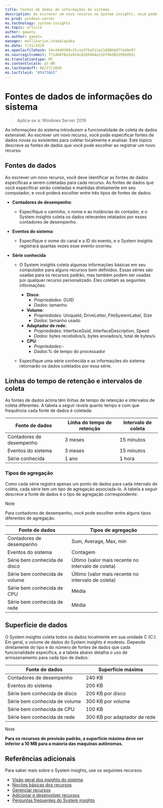 ```yaml
---
title: Fontes de dados de informações do sistema
description: Ao escrever um novo recurso no System insights, você pode especificar fontes de dados novas ou existentes para coletar localmente e analisar. Este tópico descreve as fontes de dados que você pode escolher ao registrar um novo recurso.
ms.prod: windows-server
ms.technology: system-insights
ms.topic: article
author: gawatu
ms.author: gawatu
manager: mallikarjun.chadalapaka
ms.date: 7/31/2018
ms.openlocfilehash: 5dc44d9309c25ca1475e512a11d9868d7fa49e97
ms.sourcegitcommit: 771db070a3a924c8265944e21bf9bd85350dd93c
ms.translationtype: MT
ms.contentlocale: pt-BR
ms.lasthandoff: 06/27/2020
ms.locfileid: "85473663"
---
```

# <a name="system-insights-data-sources"></a>Fontes de dados de informações do sistema

>Aplica-se a: Windows Server 2019

As informações do sistema introduzem a funcionalidade de coleta de dados extensível. Ao escrever um novo recurso, você pode especificar fontes de dados novas ou existentes para coletar localmente e analisar. Este tópico descreve as fontes de dados que você pode escolher ao registrar um novo recurso.

## <a name="data-sources"></a>Fontes de dados
Ao escrever um novo recurso, você deve identificar as fontes de dados específicas a serem coletadas para cada recurso. As fontes de dados que você especificar serão coletadas e mantidas diretamente em seu computador, e você poderá escolher entre três tipos de fontes de dados:

- **Contadores de desempenho**:
    - Especifique o caminho, o nome e as instâncias do contador, e o System insights coleta os dados relevantes relatados por esses contadores de desempenho.

- **Eventos do sistema**:
    - Especifique o nome do canal e a ID do evento, e o System insights registrará quantas vezes esse evento ocorreu.

- **Série conhecida**
    - O System insights coleta algumas informações básicas em seu computador para alguns recursos bem definidos. Essas séries são usadas para os recursos padrão, mas também podem ser usadas por qualquer recurso personalizado. Eles coletam as seguintes informações:

        - **Disco**:
            - *Propriedades*: GUID
            - *Dados*: tamanho
        - **Volume**:
            - *Propriedades*: UniqueId, DriveLetter, FileSystemLabel, Size
            - *Dados*: tamanho usado
        - **Adaptador de rede**:
            - *Propriedades*: InterfaceGuid, InterfaceDescription, Speed
            - *Dados*: bytes recebidos/s, bytes enviados/s, total de bytes/s
        - **CPU**:
            - *Propriedades*:-
            - *Dados*:% de tempo do processador

    - Especifique uma série conhecida e as informações do sistema retornarão os dados coletados por essa série.


## <a name="retention-timelines-and-collection-intervals"></a>Linhas do tempo de retenção e intervalos de coleta
As fontes de dados acima têm linhas de tempo de retenção e intervalos de coleta diferentes. A tabela a seguir revela quanto tempo e com que frequência cada fonte de dados é coletada:

| Fonte de dados | Linha do tempo de retenção | Intervalo de coleta |
| --------------- | --------------- | ----------- |
| Contadores de desempenho | 3 meses | 15 minutos |
| Eventos do sistema | 3 meses | 15 minutos |
| Série conhecida | 1 ano | 1 hora |


### <a name="aggregation-types"></a>Tipos de agregação
Como cada série registra apenas um ponto de dados para cada intervalo de coleta, cada série tem um tipo de agregação associada-lo. A tabela a seguir descreve a fonte de dados e o tipo de agregação correspondente:

>[!NOTE]
>Para contadores de desempenho, você pode escolher entre alguns tipos diferentes de agregação.

| Fonte de dados | Tipos de agregação |
| --------------- | --------------- |
| Contadores de desempenho | Sum, Average, Max, min |
| Eventos do sistema | Contagem |
| Série bem conhecida de disco | Último (valor mais recente no intervalo de coleta) |
| Série bem conhecida de volume | Último (valor mais recente no intervalo de coleta) |
| Série bem conhecida de CPU | Média |
| Série bem conhecida de rede | Média |

## <a name="data-footprint"></a>Superfície de dados

O System insights coleta todos os dados localmente em sua unidade C (C:). Em geral, o volume de dados do System insights é modesto. Depende diretamente do tipo e do número de fontes de dados que cada funcionalidade especifica, e a tabela abaixo detalha o uso de armazenamento para cada tipo de dados:

| Fonte de dados | Superfície máxima |
| --------------- | --------------- |
| Contadores de desempenho | 240 KB |
| Eventos do sistema | 200 KB |
| Série bem conhecida de disco | 200 KB por disco |
| Série bem conhecida de volume | 300 KB por volume |
| Série bem conhecida de CPU | 100 KB |
| Série bem conhecida de rede | 300 KB por adaptador de rede |

>[!NOTE]
>**Para os recursos de previsão padrão, a superfície máxima deve ser inferior a 10 MB para a maioria das máquinas autônomas.**

## <a name="additional-references"></a>Referências adicionais
Para saber mais sobre o System insights, use os seguintes recursos:

- [Visão geral dos insights do sistema](overview.md)
- [Noções básicas dos recursos](understanding-capabilities.md)
- [Gerenciar recursos](managing-capabilities.md)
- [Adicionar e desenvolver recursos](adding-and-developing-capabilities.md)
- [Perguntas frequentes do System insights](faq.md)
